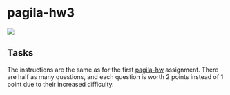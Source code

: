 # pagila-hw3
[![](https://github.com/livrenfro/pagila-hw3/workflows/tests/badge.svg)](https://github.com/livrenfro/pagila-hw3/actions?query=workflow%3Atests)

## Tasks

The instructions are the same as for the first [pagila-hw](https://github.com/mikeizbicki/pagila-hw) assignment.
There are half as many questions, and each question is worth 2 points instead of 1 point due to their increased difficulty.
